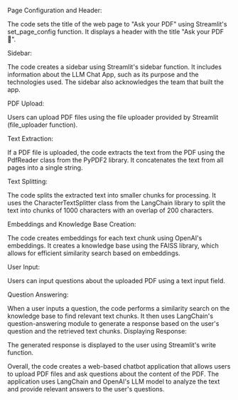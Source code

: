 Page Configuration and Header:

The code sets the title of the web page to "Ask your PDF" using Streamlit's set_page_config function.
It displays a header with the title "Ask your PDF 💬".

Sidebar:

The code creates a sidebar using Streamlit's sidebar function.
It includes information about the LLM Chat App, such as its purpose and the technologies used.
The sidebar also acknowledges the team that built the app.

PDF Upload:

Users can upload PDF files using the file uploader provided by Streamlit (file_uploader function).

Text Extraction:

If a PDF file is uploaded, the code extracts the text from the PDF using the PdfReader class from the PyPDF2 library.
It concatenates the text from all pages into a single string.

Text Splitting:

The code splits the extracted text into smaller chunks for processing.
It uses the CharacterTextSplitter class from the LangChain library to split the text into chunks of 1000 characters with an overlap of 200 characters.

Embeddings and Knowledge Base Creation:

The code creates embeddings for each text chunk using OpenAI's embeddings.
It creates a knowledge base using the FAISS library, which allows for efficient similarity search based on embeddings.

User Input:

Users can input questions about the uploaded PDF using a text input field.

Question Answering:

When a user inputs a question, the code performs a similarity search on the knowledge base to find relevant text chunks.
It then uses LangChain's question-answering module to generate a response based on the user's question and the retrieved text chunks.
Displaying Response:

The generated response is displayed to the user using Streamlit's write function.

Overall, the code creates a web-based chatbot application that allows users to upload PDF files and ask questions about the content of the PDF. The application uses LangChain and OpenAI's LLM model to analyze the text and provide relevant answers to the user's questions.
